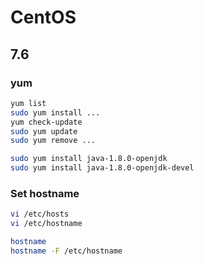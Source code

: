 # CentOS

## 7.6

### yum

```bash
yum list
sudo yum install ...
yum check-update
sudo yum update
sudo yum remove ...
```

```bash
sudo yum install java-1.8.0-openjdk
sudo yum install java-1.8.0-openjdk-devel
```

### Set hostname

```bash
vi /etc/hosts
vi /etc/hostname
```

```bash
hostname
hostname -F /etc/hostname
```
